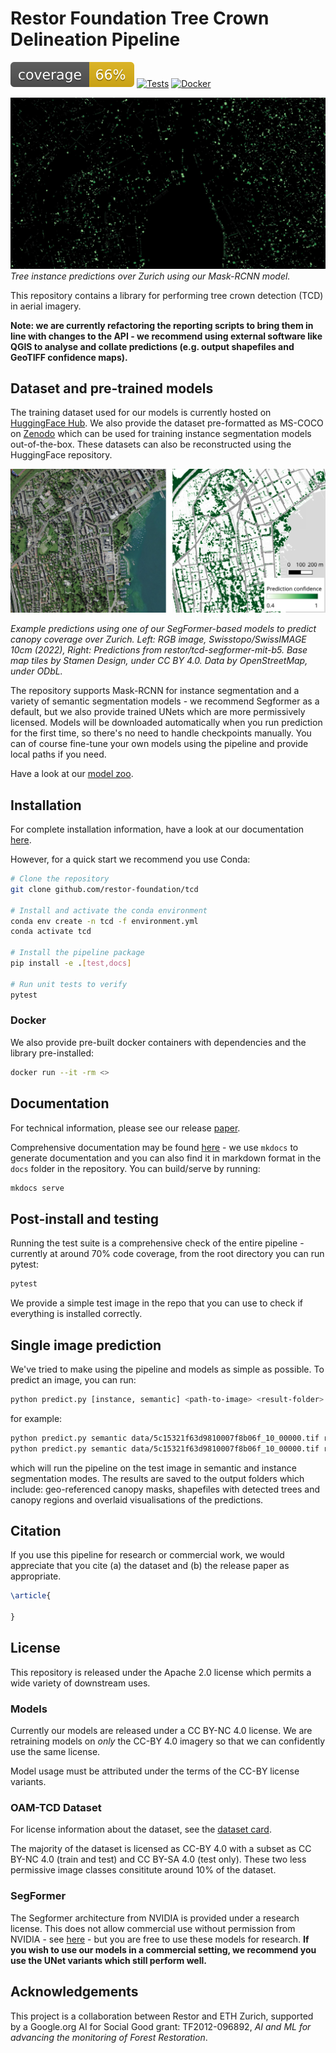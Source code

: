 # Restor Foundation Tree Crown Delineation Pipeline

![Coverage Status](coverage-badge.svg)
[![Tests](https://github.com/Restor-Foundation/tcd-pipeline/actions/workflows/python-test.yml/badge.svg)](https://github.com/Restor-Foundation/tcd-pipeline/actions/workflows/python-test.yml)
[![Docker](https://github.com/Restor-Foundation/tcd-pipeline/actions/workflows/docker.yml/badge.svg)](https://github.com/Restor-Foundation/tcd-pipeline/actions/workflows/docker.yml)

![Canopy map predictions over the city of Zurich](docs/images/zurich_trees_mono.jpg)
_Tree instance predictions over Zurich using our Mask-RCNN model._

This repository contains a library for performing tree crown detection (TCD) in aerial imagery.

**Note: we are currently refactoring the reporting scripts to bring them in line with changes to the API - we recommend using external software like QGIS to analyse and collate predictions (e.g. output shapefiles and GeoTIFF confidence maps).**

## Dataset and pre-trained models

The training dataset used for our models is currently hosted on [HuggingFace Hub](https://huggingface.co/datasets/restor/tcd). We also provide the dataset pre-formatted as MS-COCO on [Zenodo](https://zenodo.org/record/11617167) which can be used for training instance segmentation models out-of-the-box. These datasets can also be reconstructed using the HuggingFace repository.

![Canopy map predictions over the city of Zurich](docs/images/zurich_predictions_side_by_side.jpg)

_Example predictions using one of our SegFormer-based models to predict canopy coverage over Zurich. Left: RGB image, Swisstopo/SwissIMAGE 10cm (2022), Right: Predictions from restor/tcd-segformer-mit-b5. Base map tiles by Stamen Design, under CC BY 4.0. Data by OpenStreetMap, under ODbL._

The repository supports Mask-RCNN for instance segmentation and a variety of semantic segmentation models - we recommend Segformer as a default, but we also provide trained UNets which are more permissively licensed. Models will be downloaded automatically when you run prediction for the first time, so there's no need to handle checkpoints manually. You can of course fine-tune your own models using the pipeline and provide local paths if you need.

Have a look at our [model zoo](https://huggingface.co/restor).

## Installation

For complete installation information, have a look at our documentation [here]().

However, for a quick start we recommend you use Conda:

```bash
# Clone the repository
git clone github.com/restor-foundation/tcd

# Install and activate the conda environment
conda env create -n tcd -f environment.yml
conda activate tcd

# Install the pipeline package
pip install -e .[test,docs]

# Run unit tests to verify
pytest
```

### Docker

We also provide pre-built docker containers with dependencies and the library pre-installed:

```bash
docker run --it -rm <>
```

## Documentation

For technical information, please see our release [paper]().

Comprehensive documentation may be found [here]() - we use `mkdocs` to generate documentation and you can also find it in markdown format in the `docs` folder in the repository. You can build/serve by running:

```bash
mkdocs serve
```

## Post-install and testing

Running the test suite is a comprehensive check of the entire pipeline - currently at around 70% code coverage, from the root directory you can run pytest:

```bash
pytest
```

We provide a simple test image in the repo that you can use to check if everything is installed correctly.

## Single image prediction

We've tried to make using the pipeline and models as simple as possible. To predict an image, you can run:

```bash
python predict.py [instance, semantic] <path-to-image> <result-folder>
```

for example:

```bash
python predict.py semantic data/5c15321f63d9810007f8b06f_10_00000.tif results_semantic
python predict.py semantic data/5c15321f63d9810007f8b06f_10_00000.tif results_instance
```

which will run the pipeline on the test image in semantic and instance segmentation modes. The results are saved to the output folders which include: geo-referenced canopy masks, shapefiles with detected trees and canopy regions and overlaid visualisations of the predictions.

## Citation

If you use this pipeline for research or commercial work, we would appreciate that you cite (a) the dataset and (b) the release paper as appropriate.

```latex
\article{

}
```


## License

This repository is released under the Apache 2.0 license which permits a wide variety of downstream uses.

### Models

Currently our models are released under a CC BY-NC 4.0 license. We are retraining models on _only_ the CC-BY 4.0 imagery so that we can confidently use the same license.

Model usage must be attributed under the terms of the CC-BY license variants.

### OAM-TCD Dataset

For license information about the dataset, see the [dataset card]().

The majority of the dataset is licensed as CC-BY 4.0 with a subset as CC BY-NC 4.0 (train and test) and CC BY-SA 4.0 (test only). These two less permissive image classes consititute around 10% of the dataset.

### SegFormer

The Segformer architecture from NVIDIA is provided under a research license. This does not allow commercial use without permission from NVIDIA - see [here](https://www.nvidia.com/en-us/research/inquiries/) - but you are free to use these models for research. **If you wish to use our models in a commercial setting, we recommend you use the UNet variants which still perform well.**

## Acknowledgements

This project is a collaboration between Restor and ETH Zurich, supported by a Google.org AI for Social Good grant: TF2012-096892, _AI and ML for advancing the monitoring of Forest Restoration_.
